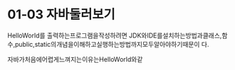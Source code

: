 01‑03 자바둘러보기
===

HelloWorld를 출력하는프로그램을작성하려면 JDK와IDE를설치하는방법과클래스,함수,public,static의개념을이해하고실행하는방법까지모두알아야하기때문이
다.


자바가처음에어렵게느껴지는이유는HelloWorld와같

